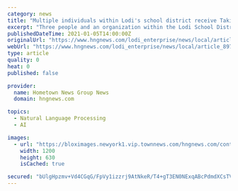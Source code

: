 ```yaml
---
category: news
title: "Multiple individuals within Lodi's school district receive Taking Positive Steps of Service recognition at December meeting"
excerpt: "Three people and an organization within the Lodi School District were honored with the Taking Positive Steps of Service Award (TPSS) during the Dec. 14 School Board meeting — with"
publishedDateTime: 2021-01-05T14:00:00Z
originalUrl: "https://www.hngnews.com/lodi_enterprise/news/local/article_897f654d-e930-504f-a7e9-3abb719c151e.html"
webUrl: "https://www.hngnews.com/lodi_enterprise/news/local/article_897f654d-e930-504f-a7e9-3abb719c151e.html"
type: article
quality: 0
heat: 0
published: false

provider:
  name: Hometown News Group News
  domain: hngnews.com

topics:
  - Natural Language Processing
  - AI

images:
  - url: "https://bloximages.newyork1.vip.townnews.com/hngnews.com/content/tncms/custom/image/de578112-2c66-11e8-b29d-0fe55c4a6af2.jpg"
    width: 1200
    height: 630
    isCached: true

secured: "bUlgHpzmv+Vd4CGqG/FpVy1izzrj9AtNkeR/T4+gT3EN0NExqABcPdmdXCsTVWYGPu+/8FL5e1jGwKAQdkYpv2sFcd1lLxqCLo3ztLUUaKByqKZh8OCWurthwrXdeR/QfmPO+IGwiOtlg3sAShATJqQjx1QxD+dfeblIe78jb9hOX0nqIYLs4OeA3hTi3VnN+keZkJvk1puOgoBKd1LJ2dUcBBQA96qYar2zjAJJOtk7Hxm8XBcuTxnsS5zm8UV514eNrF6PtTHrIw9nymncJYdsWt8Qm/4Hsc9rk0hRK0x2OjhGKhemFvzdiCoEDMaZi/XeCpq81a40TqgZT6DEfUSPtm8ZJHToocn9tihYEe4=;ub17L/+JLoJUAl3bpQIF+g=="
---
```


